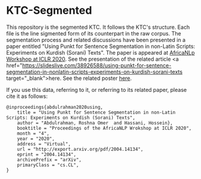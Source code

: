 # KTC-Segmented
This repository is the segmented KTC.
It follows the KTC's structure. 
Each file is the line sigmented form of its counterpart in the raw corpus.
The segmentation process and related discussions have been presented in a paper entitled 
"Using Punkt for Sentence Segmentation in non-Latin Scripts: Experiments on Kurdish (Sorani) Texts".
The paper is appeared at <a href="https://africanlp-workshop.github.io/program.html" target="_blank">AfricaNLp Workshop at ICLR 2020</a>.
See the presentation of the related article <a href="https://slideslive.com/38926588/using-punkt-for-sentence-segmentation-in-nonlatin-scripts-experiments-on-kurdish-sorani-texts target="_blank">here</a>.
See the related poster <a href="https://drive.google.com/file/d/10DbS9j05wYawN8elVGZfK69UcdHSQmT6/view" target="_blank">here</a>.

If you use this data, referring to it, or referring to its related paper, please cite it as follows:

~~~
@inproceedings{abdulrahman2020using,
    title = "Using Punkt for Sentence Segmentation in non-Latin Scripts: Experiments on Kurdish (Sorani) Texts",
    author = "Abdulrahman, Roshna Omer  and Hassani, Hossein},
    booktitle = "Proceedings of the AfricaNLP Wrokshop at ICLR 2020",
    month = "4",
    year = "2020",
    address = "Virtual",
    url = "http://export.arxiv.org/pdf/2004.14134",
    eprint = "2004.14134",
    archivePrefix = "arXiv",
    primaryClass = "cs.CL",
}
~~~
